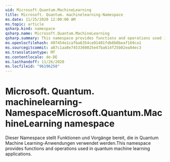 ```yaml
---
uid: Microsoft.Quantum.MachineLearning
title: Microsoft. Quantum. machinelearning-Namespace
ms.date: 11/25/2020 12:00:00 AM
ms.topic: article
qsharp.kind: namespace
qsharp.name: Microsoft.Quantum.MachineLearning
qsharp.summary: This namespace provides functions and operations used in quantum machine learning applications.
ms.openlocfilehash: 497454e1cafba6354ce01401fdb8b0beaf169ca1
ms.sourcegitcommit: a87c1aa8e7453360025e47ba614f25b02ea84ec3
ms.translationtype: MT
ms.contentlocale: de-DE
ms.lasthandoff: 11/26/2020
ms.locfileid: "96196258"
---
```

# <a name="microsoftquantummachinelearning-namespace"></a><span data-ttu-id="0bdae-102">Microsoft. Quantum. machinelearning-Namespace</span><span class="sxs-lookup"><span data-stu-id="0bdae-102">Microsoft.Quantum.MachineLearning namespace</span></span>

<span data-ttu-id="0bdae-103">Dieser Namespace stellt Funktionen und Vorgänge bereit, die in Quantum Machine Learning-Anwendungen verwendet werden.</span><span class="sxs-lookup"><span data-stu-id="0bdae-103">This namespace provides functions and operations used in quantum machine learning applications.</span></span>

